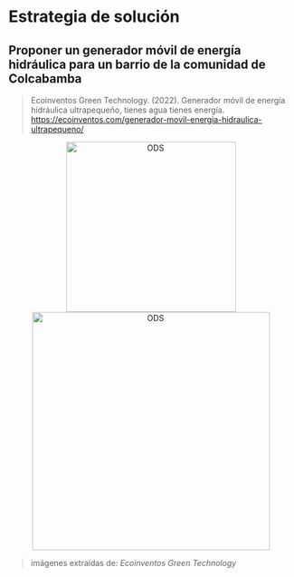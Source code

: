 # Estrategia de solución
## Proponer un generador móvil de energía hidráulica para un barrio de la comunidad de Colcabamba
>Ecoinventos Green Technology. (2022). Generador móvil de energía hidráulica ultrapequeño, tienes agua tienes energía. https://ecoinventos.com/generador-movil-energia-hidraulica-ultrapequeno/



<p align = "center">
  <img src="https://ecoinventos.com/wp-content/uploads/2019/12/Generador-energ%C3%ADa-hidr%C3%A1ulica-ultrapeque%C3%B1o.jpg" alt="ODS" width="300px" />
  <img src="https://ecoinventos.com/wp-content/uploads/2019/12/Generador-de-energ%C3%ADa-hidr%C3%A1ulica-ultrapeque%C3%B1o.jpg" alt="ODS" width="420px" />
</p>

> imágenes extraídas de: *Ecoinventos Green Technology*
